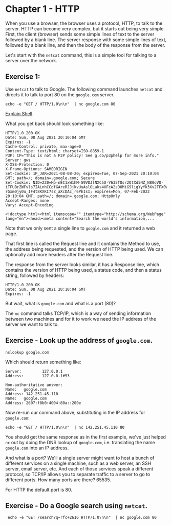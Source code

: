 # Chapter 1 - HTTP

When you use a browser, the browser uses a protocol, HTTP, to talk to the
server. HTTP can become very complex, but it starts out being very simple.
First, the client (browser) sends some simple lines of text to the server
followed by a blank line. The server response with some simple lines of text,
followed by a blank line, and then the body of the response from the server.

Let's start with the `netcat` command, this is a simple tool for talking to a
server over the network.

## Exercise 1:

Use `netcat` to talk to Google. The following command launches `netcat` and
directs it to talk to port 80 on the `google.com` server.

```
echo -e "GET / HTTP/1.0\n\n"  | nc google.com 80

```

[Explain Shell](https://explainshell.com/explain?cmd=echo+-e+%22GET+%2F+HTTP%2F1.0%5Cn%5Cn%22++%7C+nc+google.com+80).

What you get back should look something like:

```
HTTP/1.0 200 OK
Date: Sun, 08 Aug 2021 20:10:04 GMT
Expires: -1
Cache-Control: private, max-age=0
Content-Type: text/html; charset=ISO-8859-1
P3P: CP="This is not a P3P policy! See g.co/p3phelp for more info."
Server: gws
X-XSS-Protection: 0
X-Frame-Options: SAMEORIGIN
Set-Cookie: 1P_JAR=2021-08-08-20; expires=Tue, 07-Sep-2021 20:10:04 GMT; path=/; domain=.google.com; Secure
Set-Cookie: NID=220=Hp-nEC1xW1hM-S9VDJlNXC5U-Y635TOsr2QtXd5NZ_N80oVO-iTFUBrZWFvls7IALnhCCdfGAreRJJjkvUyAslOLaks4XFcA2sDOMiG9ligYyYk3Xv2TFX0W7Syom7MsQXqUZ-rGxm0jy0u_IF4t8KXKI7sZ_aXcDAc_r6PEIsI; expires=Mon, 07-Feb-2022 20:10:04 GMT; path=/; domain=.google.com; HttpOnly
Accept-Ranges: none
Vary: Accept-Encoding

<!doctype html><html itemscope="" itemtype="http://schema.org/WebPage" lang="en"><head><meta content="Search the world's information,...
```

Note that we only sent a single line to `google.com` and it returned a web page.

That first line is called the Request line and it contains the Method to use,
the address being requested, and the version of HTTP being used. We can
optionally add more headers after the Request line.

The response from the server looks similar, it has a Response line, which
contains the version of HTTP being used, a status code, and then a status
string, followed by headers:

```
HTTP/1.0 200 OK
Date: Sun, 08 Aug 2021 20:10:04 GMT
Expires: -1
```

But wait, what is `google.com` and what is a port (80)?

The `nc` command talks TCP/IP, which is a way of sending information between two
machines and for it to work we need the IP address of the server we want to talk
to.

## Exercise - Look up the address of `google.com`.

```
nslookup google.com
```

Which should return something like:

```
Server:         127.0.0.1
Address:        127.0.0.1#53

Non-authoritative answer:
Name:   google.com
Address: 142.251.45.110
Name:   google.com
Address: 2607:f8b0:4004:80a::200e
```

Now re-run our command above, substituting in the IP address for `google.com`:

```
echo -e "GET / HTTP/1.0\n\n"  | nc 142.251.45.110 80

```

You should get the same response as in the first example, we've just helped `nc`
out by doing the DNS lookup of `google.com`, i.e. translating the name
`google.com` into an IP address.

And what is a port? We'll a single server might want to host a bunch of
different services on a single machine, such as a web server, an SSH server,
email server, etc. And each of those services speak a different protocol, so
TCP/IP allows you to separate traffic to a server to go to different ports. How
many ports are there? 65535.

For HTTP the default port is 80.

## Exercise - Do a Google search using `netcat`.

```
 echo -e "GET /search?q=rfc+2616 HTTP/1.0\n\n"  | nc google.com 80
```
